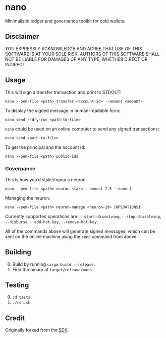 # nano

Minimalistic ledger and governance toolkit for cold wallets.

## Disclaimer

YOU EXPRESSLY ACKNOWLEDGE AND AGREE THAT USE OF THIS SOFTWARE IS AT YOUR SOLE RISK.
AUTHORS OF THIS SOFTWARE SHALL NOT BE LIABLE FOR DAMAGES OF ANY TYPE, WHETHER DIRECT OR INDIRECT.

## Usage

This will sign a transfer transaction and print to STDOUT:

    nano --pem-file <path> transfer <account-id> --amount <amount>

To display the signed message in human-readable form:

    nano send --dry-run <path-to-file>

`nano` could be used on an online computer to send any signed transactions:

    nano send <path-to-file>

To get the principal and the account id:

    nano --pem-file <path> public-ids

### Governance

This is how you’d stake/topup a neuron:

    nano --pem-file <path> neuron-stake --amount 2.5 --name 1

Managing the neuron:

    nano --pem-file <path> neuron-manage <neuron-id> [OPERATIONS]

Currently supported operations are: `--start-dissolving`, `--stop-dissolving`, `--disburse`, `--add-hot-key`, `--remove-hot-key`.

All of the commands above will generate signed messages, which can be sent on the online machine using the `send` command from above.

## Building

0. Build by running `cargo build --release`.
1. Find the binary at `target/release/nano`.

## Testing

0. `cd tests`
1. `./run.sh`

## Credit

Originally forked from the [SDK](https://github.com/dfinity/sdk).
